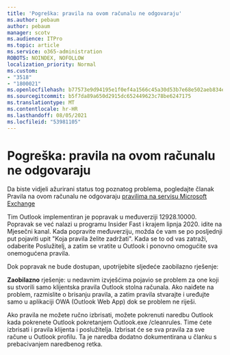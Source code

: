 ```yaml
---
title: 'Pogreška: pravila na ovom računalu ne odgovaraju'
ms.author: pebaum
author: pebaum
manager: scotv
ms.audience: ITPro
ms.topic: article
ms.service: o365-administration
ROBOTS: NOINDEX, NOFOLLOW
localization_priority: Normal
ms.custom:
- "3518"
- "1800021"
ms.openlocfilehash: b77573e9d94195e1f0ef4a1566c45a30d53b7e68e502aeb834e2ca5b9e6c5c76
ms.sourcegitcommit: b5f7da89a650d2915dc652449623c78be6247175
ms.translationtype: MT
ms.contentlocale: hr-HR
ms.lasthandoff: 08/05/2021
ms.locfileid: "53981105"
---
```

# <a name="error-the-rules-on-this-computer-do-not-match"></a>Pogreška: pravila na ovom računalu ne odgovaraju

Da biste vidjeli ažurirani status tog poznatog problema, pogledajte članak Pravila na ovom računalu ne odgovaraju [pravilima na servisu Microsoft Exchange](https://support.office.com/article/d032e037-b224-429e-b325-633afde9b5f0)

Tim Outlook implementiran je popravak u međuverziji 12928.10000. Popravak se već nalazi u programu Insider Fast i krajem lipnja 2020. idite na Mjesečni kanal. Kada popravite međuverziju, možda će vam se po posljednji put pojaviti upit "Koja pravila želite zadržati". Kada se to od vas zatraži, odaberite Poslužitelj, a zatim se vratite u Outlook i ponovno omogućite sva onemogućena pravila.

Dok popravak ne bude dostupan, upotrijebite sljedeće zaobilazno rješenje:

**Zaobilazno** rješenje: u nedavnim izvješćima pojavio se problem za one koji su stvorili samo klijentska pravila Outlook stolna računala. Ako naiđete na problem, razmislite o brisanju pravila, a zatim pravila stvarajte i uređujte samo u aplikaciji OWA (Outlook Web App) dok se problem ne riješi.

Ako pravila ne možete ručno izbrisati, možete pokrenuti naredbu Outlook kada pokrenete Outlook pokretanjem Outlook.exe /cleanrules. Time ćete izbrisati i pravila klijenta i poslužitelja. Izbrisat će se sva pravila za sve račune u Outlook profilu. Ta je naredba dodatno dokumentirana u članku s prebacivanjem naredbenog retka.

